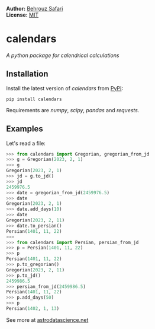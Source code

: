 **Author:** [Behrouz Safari](https://astrodatascience.net//)<br/>
**License:** [MIT](https://opensource.org/licenses/MIT)<br/>

# calendars
*A python package for calendrical calculations*


## Installation

Install the latest version of *calendars* from [PyPI](https://pypi.org/project/calendars/):

    pip install calendars

Requirements are *numpy*, *scipy*, *pandas* and *requests*.


## Examples

Let's read a file:

```python
>>> from calendars import Gregorian, gregorian_from_jd
>>> g = Gregorian(2023, 2, 1)
>>> g
Gregorian(2023, 2, 1)
>>> jd = g.to_jd()
>>> jd
2459976.5
>>> date = gregorian_from_jd(2459976.5)
>>> date
Gregorian(2023, 2, 1)
>>> date.add_days(10)
>>> date
Gregorian(2023, 2, 11)
>>> date.to_persian()
Persian(1401, 11, 22)
>>> 
>>> from calendars import Persian, persian_from_jd
>>> p = Persian(1401, 11, 22)
>>> p
Persian(1401, 11, 22)
>>> p.to_gregorian()
Gregorian(2023, 2, 11)
>>> p.to_jd()
2459986.5
>>> persian_from_jd(2459986.5)
Persian(1401, 11, 22)
>>> p.add_days(50)
>>> p
Persian(1402, 1, 13)
```


See more at [astrodatascience.net](https://astrodatascience.net/)